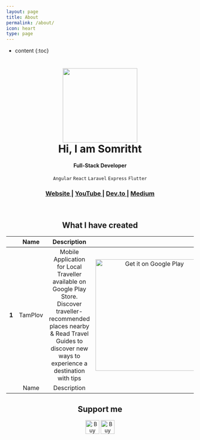 ```yaml
---
layout: page
title: About
permalink: /about/
icon: heart
type: page
---
```


* content
{:toc}

<h1 align="center">
  <img src="https://avatars.githubusercontent.com/u/40352792" width="200px"/><br/>
  Hi, I am Somritht
</h1>

<div align="center">
  
</div>
<div align="center">
  <strong>Full-Stack Developer</strong>
</div>
<br/>
<div align="center">
  <code>Angular</code> <code>React</code> <code>Laravel</code> <code>Express</code> <code>Flutter</code> 
</div>

<div align="center">
  <h3>
    <a href="https://somritht.github.io/">
      Website
    </a>
    <span> | </span>
    <a href="https://www.youtube.com/channel/UC2Rjn5uTMlfEmxlxADmRA1Q">
      YouTube
    </a> 
    <span> | </span>
    <a href="https://dev.to/somritht">
      Dev.to
    </a>
    <span> | </span>
    <a href="https://somritht.medium.com/">
      Medium
    </a>
  </h3>
</div>

<br/>

<h2 align="center">
  What I have created
</h2>

|   | Name | Description |   |
|---|:-:|:-:|:-:|
| **1** | TamPlov | Mobile Application for Local Traveller available on Google Play Store. Discover traveller-recommended places nearby & Read Travel Guides to discover new ways to experience a destination with tips | <a href='https://play.google.com/store/apps/details?id=com.somritht.tamplov&pcampaignid=pcampaignidMKT-Other-global-all-co-prtnr-py-PartBadge-Mar2515-1'><img alt='Get it on Google Play' width='300' src='https://play.google.com/intl/en_us/badges/static/images/badges/en_badge_web_generic.png'/></a> |
|   | Name | Description |   |

<h2 align="center">
  Support me
</h2>

<div align="center">
<a href="https://www.buymeacoffee.com/somrith" target="_blank"><img src="https://www.buymeacoffee.com/assets/img/custom_images/orange_img.png" alt="Buy Me A Coffee" style="height: 37px !important;width: auto !important;"></a>
<a href="https://www.patreon.com/somritht" target="_blank"><img src="https://c5.patreon.com/external/logo/downloads_logomark_color_on_white@2x.png" alt="Buy Me A Coffee" height="37px" style="height: 37px !important;width: auto !important;"></a>
</div>
